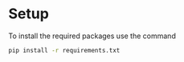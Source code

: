 # Setup
To install the required packages use the command
```bash
pip install -r requirements.txt
```